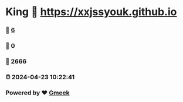 # King :link: https://xxjssyouk.github.io 
### :page_facing_up: [6](https://xxjssyouk.github.io/tag.html) 
### :speech_balloon: 0 
### :hibiscus: 2666 
### :alarm_clock: 2024-04-23 10:22:41 
### Powered by :heart: [Gmeek](https://github.com/Meekdai/Gmeek)
